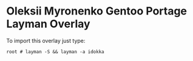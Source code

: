 # Oleksii Myronenko Gentoo Portage Layman Overlay

To import this overlay just type:

```console
root # layman -S && layman -a idokka
```

